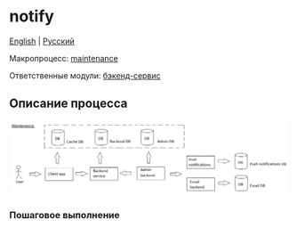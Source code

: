 # notify

[English](notify.md) | [Русский](notify.ru.md)

Макропроцесс: [maintenance](../../macroprocesses/maintenance.ru.md)

Ответственные модули: [бэкенд-сервис](../../backend/pushnotificationsbackend.ru.md)

## Описание процесса

![maintenance_overall](../../img/maintenance_overall.png)

### Пошаговое выполнение
